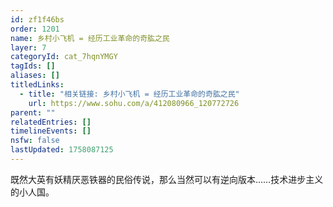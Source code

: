 ```yaml
---
id: zf1f46bs
order: 1201
name: 乡村小飞机 = 经历工业革命的奇肱之民
layer: 7
categoryId: cat_7hqnYMGY
tagIds: []
aliases: []
titledLinks:
  - title: "相关链接: 乡村小飞机 = 经历工业革命的奇肱之民"
    url: https://www.sohu.com/a/412080966_120772726
parent: ""
relatedEntries: []
timelineEvents: []
nsfw: false
lastUpdated: 1758087125
---
```


既然大英有妖精厌恶铁器的民俗传说，那么当然可以有逆向版本……技术进步主义的小人国。